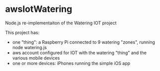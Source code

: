 # awsIotWatering
Node.js re-implementaiton of the Watering IOT project

This project has:
- one "thing": a Raspberry Pi connected to 9 watering "zones", running node watering.js
- aws account configured for IOT with the watering "thing" and the various mobile devices
- one or more devices: iPhones running the simple iOS app

